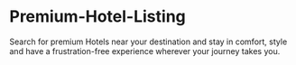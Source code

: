 # Premium-Hotel-Listing
Search for premium Hotels near your destination and stay in comfort, style and have a frustration-free experience wherever your journey takes you.
